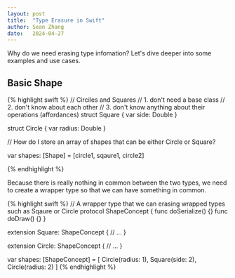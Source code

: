 ```yaml
---
layout: post
title:  "Type Erasure in Swift"
author: Sean Zhang
date:   2024-04-27
---
```


Why do we need erasing type infomation? Let's dive deeper into some examples and use cases.

## Basic Shape

{% highlight swift %}
// Circiles and Squares
// 1. don't need a base class
// 2. don't know about each other
// 3. don't know anything about their operations (affordances)
struct Square {
    var side: Double
}

struct Circle {
    var radius: Double
}

// How do I store an array of shapes that can be either Circle or Square?

var shapes: [Shape] = [circle1, sqaure1, circle2]

{% endhighlight %}

Because there is really nothing in common between the two types, we need to create a wrapper type so that we can have something in common.

{% highlight swift %}
// A wrapper type that we can erasing wrapped types such as Sqaure or Circle
protocol ShapeConcept {
    func doSerialize() {}
    func doDraw() {}
}

extension Square: ShapeConcept {
  // ...
}

extension Circle: ShapeConcept {
  // ...
}

var shapes: [ShapeConcept] = [
  Circle(radius: 1),
  Square(side: 2),
  Circle(radius: 2)
]
{% endhighlight %}